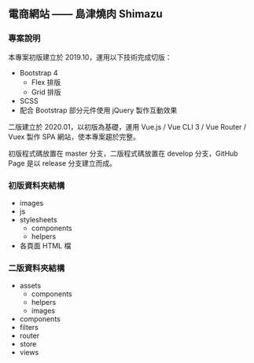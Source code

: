 ## 電商網站 —— 島津燒肉 Shimazu

### 專案說明

本專案初版建立於 2019.10，運用以下技術完成切版：

- Bootstrap 4
  - Flex 排版
  - Grid 排版
- SCSS
- 配合 Bootstrap 部分元件使用 jQuery 製作互動效果

二版建立於 2020.01，以初版為基礎，運用 Vue.js / Vue CLI 3 / Vue Router / Vuex 製作 SPA 網站，使本專案趨於完整。

初版程式碼放置在 master 分支，二版程式碼放置在 develop 分支，GitHub Page 是以 release 分支建立而成。

### 初版資料夾結構

- images
- js
- stylesheets
  - components
  - helpers
- 各頁面 HTML 檔

### 二版資料夾結構

- assets
  - components
  - helpers
  - images
- components
- filters
- router
- store
- views
